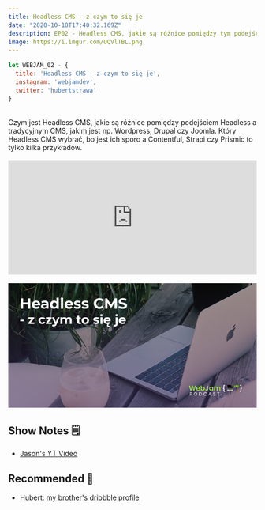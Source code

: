 ```yaml
---
title: Headless CMS - z czym to się je
date: "2020-10-18T17:40:32.169Z"
description: EP02 - Headless CMS, jakie są różnice pomiędzy tym podejściem a tradycyjnym CMS, jaki Headless CMS wybrać
image: https://i.imgur.com/UQVlTBL.png
---
```


````javascript
let WEBJAM_02 - {
  title: 'Headless CMS - z czym to się je',
  instagram: 'webjamdev',
  twitter: 'hubertstrawa'
}
````

<br>
Czym jest Headless CMS, jakie są różnice pomiędzy podejściem Headless a tradycyjnym CMS, jakim jest np. Wordpress, Drupal czy Joomla. Który Headless CMS wybrać, bo jest ich sporo a Contentful, Strapi czy Prismic to tylko kilka przykładów. 
<br>

<br>
<iframe src="https://open.spotify.com/embed-podcast/episode/6iQlragsjOC2jaANZbed1u" width="100%" height="232" frameborder="0" allowtransparency="true" allow="encrypted-media"></iframe>

![Headless CMS Preview](images/episode2preview.png)


## Show Notes 🗒

- [Jason's YT Video](https://youtu.be/DH7I1xRrbxs)

## Recommended 🚀

- Hubert: [my brother's dribbble profile](https://dribbble.com/kubastrawa)